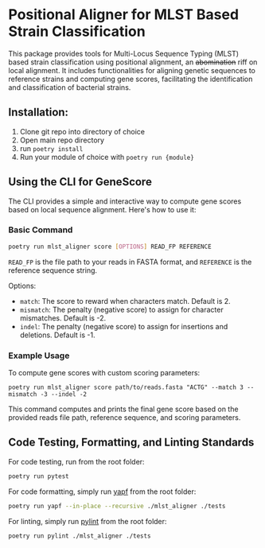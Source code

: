 # Positional Aligner for MLST Based Strain Classification
This package provides tools for Multi-Locus Sequence Typing (MLST) based strain classification using positional alignment, an ~~abomination~~ riff on local alignment. It includes functionalities for aligning genetic sequences to reference strains and computing gene scores, facilitating the identification and classification of bacterial strains.

## Installation:

1. Clone git repo into directory of choice
2. Open main repo directory
3. run `poetry install`
4. Run your module of choice with `poetry run {module}`

## Using the CLI for GeneScore

The CLI provides a simple and interactive way to compute gene scores based on local sequence alignment. Here's how to use it:

### Basic Command

```sh
poetry run mlst_aligner score [OPTIONS] READ_FP REFERENCE
```
`READ_FP` is the file path to your reads in FASTA format, and `REFERENCE` is the reference sequence string.

Options:
- `match`: The score to reward when characters match. Default is 2.
- `mismatch`: The penalty (negative score) to assign for character mismatches. Default is -2.
- `indel`: The penalty (negative score) to assign for insertions and deletions. Default is -1.

### Example Usage
To compute gene scores with custom scoring parameters:

```
poetry run mlst_aligner score path/to/reads.fasta "ACTG" --match 3 --mismatch -3 --indel -2
```

This command computes and prints the final gene score based on the provided reads file path, reference sequence, and scoring parameters.

## Code Testing, Formatting, and Linting Standards

For code testing, run from the root folder:

```sh
poetry run pytest
```

For code formatting, simply run [yapf](https://github.com/google/yapf) from the root folder:

```sh
poetry run yapf --in-place --recursive ./mlst_aligner ./tests
```

For linting, simply run [pylint](https://pylint.pycqa.org/en/latest/) from the root folder:
```sh
poetry run pylint ./mlst_aligner ./tests